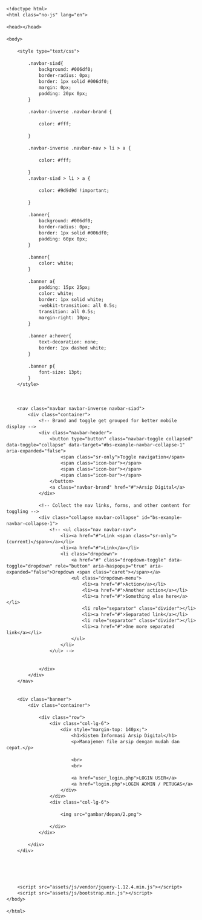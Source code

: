     <!doctype html>
    <html class="no-js" lang="en">

    <head></head>

    <body>

        <style type="text/css">

            .navbar-siad{
                background: #006df0;
                border-radius: 0px;
                border: 1px solid #006df0;
                margin: 0px;
                padding: 20px 0px;
            }

            .navbar-inverse .navbar-brand {

                color: #fff;

            }

            .navbar-inverse .navbar-nav > li > a {

                color: #fff;

            }
            .navbar-siad > li > a {

                color: #9d9d9d !important;

            }

            .banner{
                background: #006df0;
                border-radius: 0px;
                border: 1px solid #006df0;
                padding: 60px 0px;
            }

            .banner{
                color: white;
            }

            .banner a{
                padding: 15px 25px;
                color: white;
                border: 1px solid white;
                -webkit-transition: all 0.5s; 
                transition: all 0.5s;
                margin-right: 10px;
            }

            .banner a:hover{
                text-decoration: none;
                border: 1px dashed white;
            }

            .banner p{
                font-size: 13pt;
            }
        </style>



        <nav class="navbar navbar-inverse navbar-siad">
            <div class="container">
                <!-- Brand and toggle get grouped for better mobile display -->
                <div class="navbar-header">
                    <button type="button" class="navbar-toggle collapsed" data-toggle="collapse" data-target="#bs-example-navbar-collapse-1" aria-expanded="false">
                        <span class="sr-only">Toggle navigation</span>
                        <span class="icon-bar"></span>
                        <span class="icon-bar"></span>
                        <span class="icon-bar"></span>
                    </button>
                    <a class="navbar-brand" href="#">Arsip Digital</a>
                </div>

                <!-- Collect the nav links, forms, and other content for toggling -->
                <div class="collapse navbar-collapse" id="bs-example-navbar-collapse-1">
                    <!-- <ul class="nav navbar-nav">
                        <li><a href="#">Link <span class="sr-only">(current)</span></a></li>
                        <li><a href="#">Link</a></li>
                        <li class="dropdown">
                            <a href="#" class="dropdown-toggle" data-toggle="dropdown" role="button" aria-haspopup="true" aria-expanded="false">Dropdown <span class="caret"></span></a>
                            <ul class="dropdown-menu">
                                <li><a href="#">Action</a></li>
                                <li><a href="#">Another action</a></li>
                                <li><a href="#">Something else here</a></li>
                                <li role="separator" class="divider"></li>
                                <li><a href="#">Separated link</a></li>
                                <li role="separator" class="divider"></li>
                                <li><a href="#">One more separated link</a></li>
                            </ul>
                        </li>
                    </ul> -->

                   
                </div>
            </div>
        </nav>


        <div class="banner">
            <div class="container">

                <div class="row">
                    <div class="col-lg-6">
                        <div style="margin-top: 140px;">
                            <h1>Sistem Informasi Arsip Digital</h1>
                            <p>Manajemen file arsip dengan mudah dan cepat.</p>

                            <br>
                            <br>

                            <a href="user_login.php">LOGIN USER</a>
                            <a href="login.php">LOGIN ADMIN / PETUGAS</a>
                        </div>
                    </div>
                    <div class="col-lg-6">

                        <img src="gambar/depan/2.png">
                        
                    </div>
                </div>

            </div>
        </div>





        <script src="assets/js/vendor/jquery-1.12.4.min.js"></script>
        <script src="assets/js/bootstrap.min.js"></script>
    </body>

    </html>
